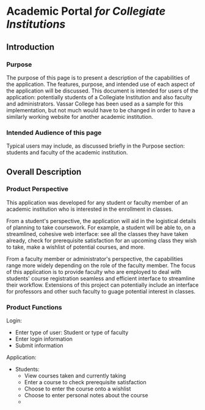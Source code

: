 # Academic Portal *for Collegiate Institutions*

## Introduction

### Purpose
The purpose of this page is to present a description of the capabilities of the application. The features, purpose, and intended use of each aspect of the application will be discussed. This document is intended for users of the application: potentially students of a Collegiate Institution and also faculty and administrators. Vassar College has been used as a sample for this implementation, but not much would have to be changed in order to have a similarly working website for another academic institution.

### Intended Audience of this page
Typical users may include, as discussed briefly in the Purpose section: students and faculty of the academic institution.

## Overall Description

### Product Perspective
This application was developed for any student or faculty member of an academic institution who is interested in the enrollment in classes.

From a student's perspective, the application will aid in the logistical details of planning to take coursework. For example, a student will be able to, on a streamlined, cohesive web interface: see all the classes they have taken already, check for prerequisite satisfaction for an upcoming class they wish to take, make a wishlist of potential courses, and more.

From a faculty member or administrator's perspective, the capabilities range more widely depending on the role of the faculty member. The focus of this application is to provide faculty who are employed to deal with students' course registration seamless and efficient interface to streamline their workflow. Extensions of this project can potentially include an interface for professors and other such faculty to guage potential interest in classes.

### Product Functions
Login:
- Enter type of user: Student or type of faculty
- Enter login information
- Submit information

Application:
- Students:
  - View courses taken and currently taking
  - Enter a course to check prerequisite satisfaction
  - Choose to enter the course onto a wishlist
  - Choose to enter personal notes about the course
  - 
